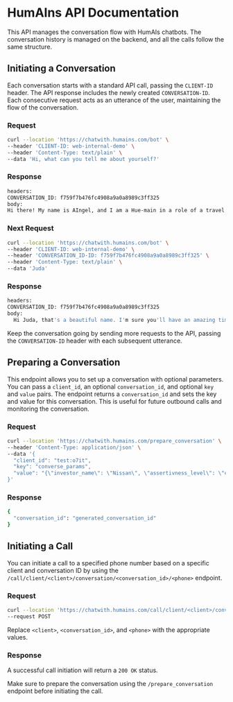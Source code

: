 # HumAIns API Documentation

This API manages the conversation flow with HumAIs chatbots. The conversation history is managed on the backend, and all the calls follow the same structure.

## Initiating a Conversation

Each conversation starts with a standard API call, passing the `CLIENT-ID` header. The API response includes the newly created `CONVERSATION-ID`. Each consecutive request acts as an utterance of the user, maintaining the flow of the conversation.

### Request

```bash
curl --location 'https://chatwith.humains.com/bot' \
--header 'CLIENT-ID: web-internal-demo' \
--header 'Content-Type: text/plain' \
--data 'Hi, what can you tell me about yourself?'
```

### Response

```bash
headers:
CONVERSATION_ID: f759f7b476fc4908a9a0a8989c3ff325
body:
Hi there! My name is AIngel, and I am a Hue-main in a role of a travel agent. I was created by the Israeli startup, Inpris. That makes me an Israeli. What's your name?
```

### Next Request

```bash
curl --location 'https://chatwith.humains.com/bot' \
--header 'CLIENT-ID: web-internal-demo' \
--header 'CONVERSATION_ID-ID: f759f7b476fc4908a9a0a8989c3ff325' \
--header 'Content-Type: text/plain' \
--data 'Juda'
```

### Response

```bash
headers:
CONVERSATION_ID: f759f7b476fc4908a9a0a8989c3ff325
body:
  Hi Juda, that's a beautiful name. I'm sure you'll have an amazing time wherever you decide to go! Where are you from?
```

Keep the conversation going by sending more requests to the API, passing the `CONVERSATION-ID` header with each subsequent utterance.

## Preparing a Conversation

This endpoint allows you to set up a conversation with optional parameters. You can pass a `client_id`, an optional `conversation_id`, and optional `key` and `value` pairs. The endpoint returns a `conversation_id` and sets the key and value for this conversation. This is useful for future outbound calls and monitoring the conversation.

### Request

```bash
curl --location 'https://chatwith.humains.com/prepare_conversation' \
--header 'Content-Type: application/json' \
--data '{
  "client_id": "test:o7it",
  "key": "converse_params",
  "value": "{\"investor_name\": \"Nissan\", \"assertivness_level\": \"confident\"}"
}'
```

### Response

```bash
{
  "conversation_id": "generated_conversation_id"
}
```

## Initiating a Call

You can initiate a call to a specified phone number based on a specific client and conversation ID by using the `/call/client/<client>/conversation/<conversation_id>/<phone>` endpoint.

### Request

```bash
curl --location 'https://chatwith.humains.com/call/client/<client>/conversation/<conversation_id>/<phone>' \
--request POST
```

Replace `<client>`, `<conversation_id>`, and `<phone>` with the appropriate values.

### Response

A successful call initiation will return a `200 OK` status.

Make sure to prepare the conversation using the `/prepare_conversation` endpoint before initiating the call.
